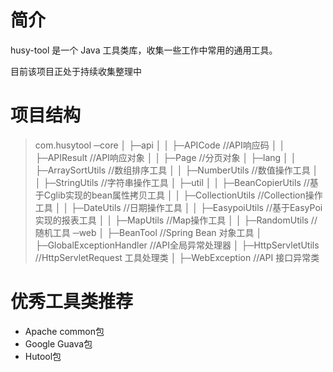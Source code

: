 # 简介
husy-tool 是一个 Java 工具类库，收集一些工作中常用的通用工具。

目前该项目正处于持续收集整理中

# 项目结构
> com.husytool
> ─core
> │	├─api
> │	│	├─APICode	//API响应码
> │	│	├─APIResult	//API响应对象
> │	│	├─Page	//分页对象
> │	├─lang
> │	│	├─ArraySortUtils	//数组排序工具
> │	│	├─NumberUtils	//数值操作工具
> │	│	├─StringUtils		//字符串操作工具
> │	├─util
> │	│	├─BeanCopierUtils	//基于Cglib实现的bean属性拷贝工具
> │	│	├─CollectionUtils	//Collection操作工具
> │	│	├─DateUtils		//日期操作工具
> │	│	├─EasypoiUtils	//基于EasyPoi实现的报表工具
> │	│	├─MapUtils		//Map操作工具
> │	│	├─RandomUtils	//随机工具
> ─web
> │	├─BeanTool 	//Spring Bean 对象工具
> │	├─GlobalExceptionHandler	//API全局异常处理器
> │	├─HttpServletUtils	//HttpServletRequest 工具处理类
> │	├─WebException	//API 接口异常类



# 优秀工具类推荐

* Apache common包
* Google Guava包
* Hutool包